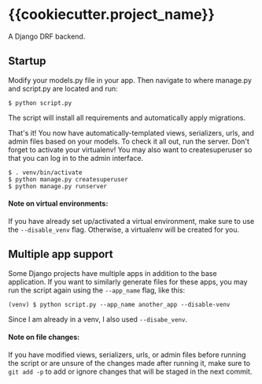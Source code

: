 # {{cookiecutter.project_name}}
A Django DRF backend.

## Startup
Modify your models.py file in your app. Then navigate to where manage.py and script.py are located and run:
```console
$ python script.py
```
The script will install all requirements and automatically apply migrations.

That's it! You now have automatically-templated views, serializers, urls, and admin files based on your models.
To check it all out, run the server. Don't forget to activate your virtualenv! You may also want to createsuperuser so that you can log in to the admin interface.
```console
$ . venv/bin/activate
$ python manage.py createsuperuser
$ python manage.py runserver
```

#### Note on virtual environments:
If you have already set up/activated a virtual environment, make sure to use the ```--disable_venv``` flag.
Otherwise, a virtualenv will be created for you.

## Multiple app support
Some Django projects have multiple apps in addition to the base application.
If you want to similarly generate files for these apps, you may run the script again
using the ```--app_name``` flag, like this:
```console
(venv) $ python script.py --app_name another_app --disable-venv
```
Since I am already in a venv, I also used ```--disabe_venv```.

#### Note on file changes:
If you have modified views, serializers, urls, or admin files before running the script or are
unsure of the changes made after running it, make sure to ```git add -p``` to add or ignore changes
that will be staged in the next commit.
